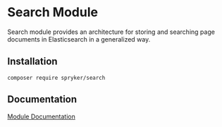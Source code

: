# Search Module

Search module provides an architecture for storing and searching page documents in Elasticsearch in a generalized way.

## Installation

```
composer require spryker/search
```

## Documentation

[Module Documentation](http://academy.spryker.com/developing_with_spryker/module_guide/yves_components/search/search.html)
